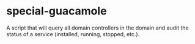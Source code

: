 # special-guacamole
A script that will query all domain controllers in the domain and audit the status of a service (installed, running, stopped, etc.).
